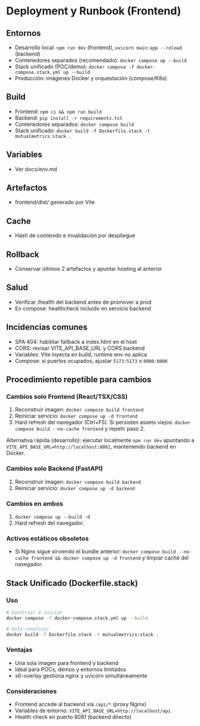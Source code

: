 # Deployment y Runbook (Frontend)

## Entornos
- Desarrollo local: `npm run dev` (frontend), `uvicorn main:app --reload` (backend)
- Contenedores separados (recomendado): `docker compose up --build`
- Stack unificado (POC/demo): `docker compose -f docker-compose.stack.yml up --build`
- Producción: imágenes Docker y orquestación (compose/K8s)

## Build
- Frontend: `npm ci && npm run build`
- Backend: `pip install -r requirements.txt`
- Contenedores separados: `docker compose build`
- Stack unificado: `docker build -f Dockerfile.stack -t mutualmetrics:stack .`

## Variables
- Ver docs/env.md

## Artefactos
- frontend/dist/ generado por Vite

## Cache
- Hash de contenido e invalidación por despliegue

## Rollback
- Conservar últimos 2 artefactos y apuntar hosting al anterior

## Salud
- Verificar /health del backend antes de promover a prod
- En compose: healthcheck incluido en servicio backend

## Incidencias comunes
- SPA 404: habilitar fallback a index.html en el host
- CORS: revisar VITE_API_BASE_URL y CORS backend
- Variables: Vite inyecta en build; runtime env no aplica
- Compose: si puertos ocupados, ajustar `5173:5173` o `8000:8000`

## Procedimiento repetible para cambios

### Cambios solo Frontend (React/TSX/CSS)
1. Reconstruir imagen: `docker compose build frontend`
2. Reiniciar servicio: `docker compose up -d frontend`
3. Hard refresh del navegador (Ctrl+F5). Si persisten assets viejos: `docker compose build --no-cache frontend` y repetir paso 2.

Alternativa rápida (desarrollo): ejecutar localmente `npm run dev` apuntando a `VITE_API_BASE_URL=http://localhost:8081`, manteniendo backend en Docker.

### Cambios solo Backend (FastAPI)
1. Reconstruir imagen: `docker compose build backend`
2. Reiniciar servicio: `docker compose up -d backend`

### Cambios en ambos
1. `docker compose up --build -d`
2. Hard refresh del navegador.

### Activos estáticos obsoletos
- Si Nginx sigue sirviendo el bundle anterior: `docker compose build --no-cache frontend && docker compose up -d frontend` y limpiar caché del navegador.

## Stack Unificado (Dockerfile.stack)

### Uso
```bash
# Construir e iniciar
docker compose -f docker-compose.stack.yml up --build

# Solo construir
docker build -f Dockerfile.stack -t mutualmetrics:stack .
```

### Ventajas
- Una sola imagen para frontend y backend
- Ideal para POCs, demos y entornos limitados
- s6-overlay gestiona nginx y uvicorn simultáneamente

### Consideraciones
- Frontend accede al backend via `/api/*` (proxy Nginx)
- Variables de entorno: `VITE_API_BASE_URL=http://localhost/api`
- Health check en puerto 8081 (backend directo)
